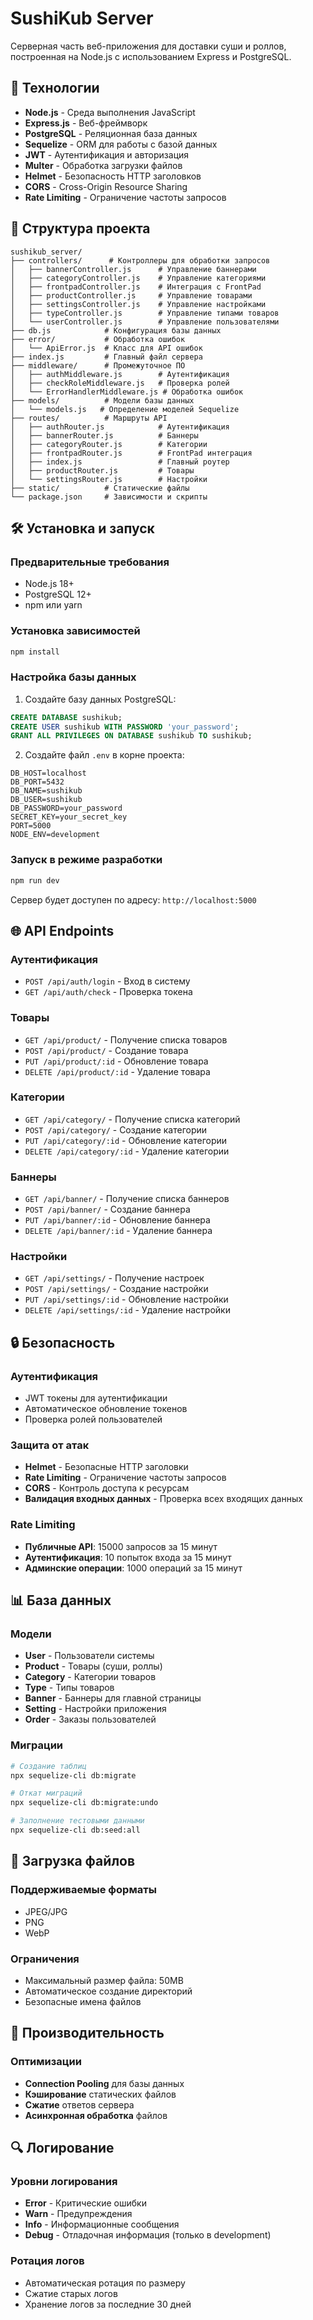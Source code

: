 # SushiKub Server

Серверная часть веб-приложения для доставки суши и роллов, построенная на Node.js с использованием Express и PostgreSQL.

## 🚀 Технологии

- **Node.js** - Среда выполнения JavaScript
- **Express.js** - Веб-фреймворк
- **PostgreSQL** - Реляционная база данных
- **Sequelize** - ORM для работы с базой данных
- **JWT** - Аутентификация и авторизация
- **Multer** - Обработка загрузки файлов
- **Helmet** - Безопасность HTTP заголовков
- **CORS** - Cross-Origin Resource Sharing
- **Rate Limiting** - Ограничение частоты запросов

## 📁 Структура проекта

```
sushikub_server/
├── controllers/      # Контроллеры для обработки запросов
│   ├── bannerController.js      # Управление баннерами
│   ├── categoryController.js    # Управление категориями
│   ├── frontpadController.js    # Интеграция с FrontPad
│   ├── productController.js     # Управление товарами
│   ├── settingsController.js    # Управление настройками
│   ├── typeController.js        # Управление типами товаров
│   └── userController.js        # Управление пользователями
├── db.js            # Конфигурация базы данных
├── error/           # Обработка ошибок
│   └── ApiError.js  # Класс для API ошибок
├── index.js         # Главный файл сервера
├── middleware/      # Промежуточное ПО
│   ├── authMiddleware.js        # Аутентификация
│   ├── checkRoleMiddleware.js   # Проверка ролей
│   └── ErrorHandlerMiddleware.js # Обработка ошибок
├── models/          # Модели базы данных
│   └── models.js   # Определение моделей Sequelize
├── routes/          # Маршруты API
│   ├── authRouter.js            # Аутентификация
│   ├── bannerRouter.js          # Баннеры
│   ├── categoryRouter.js        # Категории
│   ├── frontpadRouter.js        # FrontPad интеграция
│   ├── index.js                 # Главный роутер
│   ├── productRouter.js         # Товары
│   └── settingsRouter.js        # Настройки
├── static/          # Статические файлы
└── package.json     # Зависимости и скрипты
```

## 🛠 Установка и запуск

### Предварительные требования

- Node.js 18+
- PostgreSQL 12+
- npm или yarn

### Установка зависимостей

```bash
npm install
```

### Настройка базы данных

1. Создайте базу данных PostgreSQL:
```sql
CREATE DATABASE sushikub;
CREATE USER sushikub WITH PASSWORD 'your_password';
GRANT ALL PRIVILEGES ON DATABASE sushikub TO sushikub;
```

2. Создайте файл `.env` в корне проекта:
```env
DB_HOST=localhost
DB_PORT=5432
DB_NAME=sushikub
DB_USER=sushikub
DB_PASSWORD=your_password
SECRET_KEY=your_secret_key
PORT=5000
NODE_ENV=development
```

### Запуск в режиме разработки

```bash
npm run dev
```

Сервер будет доступен по адресу: `http://localhost:5000`

## 🌐 API Endpoints

### Аутентификация
- `POST /api/auth/login` - Вход в систему
- `GET /api/auth/check` - Проверка токена

### Товары
- `GET /api/product/` - Получение списка товаров
- `POST /api/product/` - Создание товара
- `PUT /api/product/:id` - Обновление товара
- `DELETE /api/product/:id` - Удаление товара

### Категории
- `GET /api/category/` - Получение списка категорий
- `POST /api/category/` - Создание категории
- `PUT /api/category/:id` - Обновление категории
- `DELETE /api/category/:id` - Удаление категории

### Баннеры
- `GET /api/banner/` - Получение списка баннеров
- `POST /api/banner/` - Создание баннера
- `PUT /api/banner/:id` - Обновление баннера
- `DELETE /api/banner/:id` - Удаление баннера

### Настройки
- `GET /api/settings/` - Получение настроек
- `POST /api/settings/` - Создание настройки
- `PUT /api/settings/:id` - Обновление настройки
- `DELETE /api/settings/:id` - Удаление настройки

## 🔒 Безопасность

### Аутентификация
- JWT токены для аутентификации
- Автоматическое обновление токенов
- Проверка ролей пользователей

### Защита от атак
- **Helmet** - Безопасные HTTP заголовки
- **Rate Limiting** - Ограничение частоты запросов
- **CORS** - Контроль доступа к ресурсам
- **Валидация входных данных** - Проверка всех входящих данных

### Rate Limiting
- **Публичные API**: 15000 запросов за 15 минут
- **Аутентификация**: 10 попыток входа за 15 минут
- **Админские операции**: 1000 операций за 15 минут

## 📊 База данных

### Модели

- **User** - Пользователи системы
- **Product** - Товары (суши, роллы)
- **Category** - Категории товаров
- **Type** - Типы товаров
- **Banner** - Баннеры для главной страницы
- **Setting** - Настройки приложения
- **Order** - Заказы пользователей

### Миграции

```bash
# Создание таблиц
npx sequelize-cli db:migrate

# Откат миграций
npx sequelize-cli db:migrate:undo

# Заполнение тестовыми данными
npx sequelize-cli db:seed:all
```

## 📁 Загрузка файлов

### Поддерживаемые форматы
- JPEG/JPG
- PNG
- WebP

### Ограничения
- Максимальный размер файла: 50MB
- Автоматическое создание директорий
- Безопасные имена файлов

## 🚀 Производительность

### Оптимизации
- **Connection Pooling** для базы данных
- **Кэширование** статических файлов
- **Сжатие** ответов сервера
- **Асинхронная обработка** файлов

## 🔍 Логирование

### Уровни логирования
- **Error** - Критические ошибки
- **Warn** - Предупреждения
- **Info** - Информационные сообщения
- **Debug** - Отладочная информация (только в development)

### Ротация логов
- Автоматическая ротация по размеру
- Сжатие старых логов
- Хранение логов за последние 30 дней
